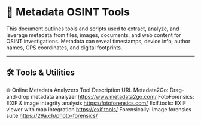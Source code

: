 # 🧾 Metadata OSINT Tools

This document outlines tools and scripts used to extract, analyze, and leverage metadata from files, images, documents, and web content for OSINT investigations. Metadata can reveal timestamps, device info, author names, GPS coordinates, and digital footprints.

---

## 🛠️ Tools & Utilities

🌐 Online Metadata Analyzers
Tool	Description	URL
Metadata2Go:	Drag-and-drop metadata analyzer	https://www.metadata2go.com/
FotoForensics:	EXIF & image integrity analysis	https://fotoforensics.com/
Exif.tools:	EXIF viewer with map integration	https://exif.tools/
Forensically:	Image forensics suite	https://29a.ch/photo-forensics/
